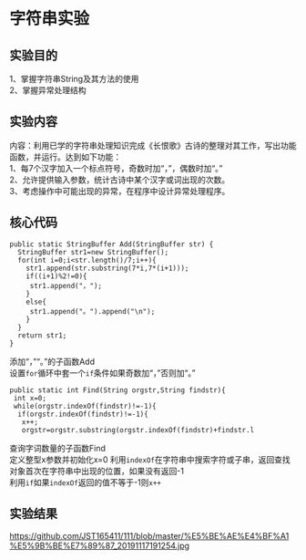 字符串实验
==========
实验目的
--------
1、掌握字符串String及其方法的使用<br>
2、掌握异常处理结构<br>

实验内容
--------
内容：利用已学的字符串处理知识完成《长恨歌》古诗的整理对其工作，写出功能函数，并运行。达到如下功能：<br>
1、每7个汉字加入一个标点符号，奇数时加“，”，偶数时加“。”<br>
2、允许提供输入参数，统计古诗中某个汉字或词出现的次数。<br>
3、考虑操作中可能出现的异常，在程序中设计异常处理程序。<br>

核心代码
--------
```
public static StringBuffer Add(StringBuffer str) {
  StringBuffer str1=new StringBuffer();
  for(int i=0;i<str.length()/7;i++){
    str1.append(str.substring(7*i,7*(i+1)));
    if((i+1)%2!=0){
     str1.append("，");
    }
    else{
     str1.append("。").append("\n");
    }
  }
  return str1;
}
```
添加“，”“。”的子函数Add<br>
设置`for`循环中套一个`if`条件如果奇数加“，”否则加“。” <br>
```
public static int Find(String orgstr,String findstr){
 int x=0;
 while(orgstr.indexOf(findstr)!=-1){
  if(orgstr.indexOf(findstr)!=-1){
   x++;
   orgstr=orgstr.substring(orgstr.indexOf(findstr)+findstr.l
  ```
查询字词数量的子函数Find<br>
定义整型x参数并初始化x=0
利用`indexOf`在字符串中搜索字符或子串，返回查找对象首次在字符串中出现的位置，如果没有返回-1<br>
利用`if`如果`indexOf`返回的值不等于-1则`x++`<br>

实验结果
-------
https://github.com/JST165411/111/blob/master/%E5%BE%AE%E4%BF%A1%E5%9B%BE%E7%89%87_20191117191254.jpg
